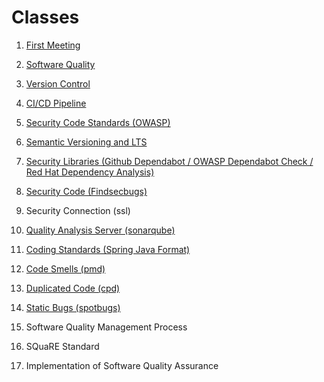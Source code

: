 Classes
====

1. [First Meeting](class/first-meeting.md)

2. [Software Quality](class/software-quality.md)

3. [Version Control](class/version-control.md)

4. [CI/CD Pipeline](class/pipeline.md)

5. [Security Code Standards (OWASP)](class/owasp.md)

6. [Semantic Versioning and LTS](class/semantic-versioning-lts.md)

7. [Security Libraries (Github Dependabot / OWASP Dependabot Check / Red Hat Dependency Analysis)](class/security-libraries.md)

8. [Security Code (Findsecbugs)](class/security-code.md)

9. Security Connection (ssl)

10. [Quality Analysis Server (sonarqube)](class/quality-analysis-server.md)

11. [Coding Standards (Spring Java Format)](class/coding-standards.md)

12. [Code Smells (pmd)](class/code-smells.md)

13. [Duplicated Code (cpd)](class/duplicated-code.md) 

14. [Static Bugs (spotbugs)](class/static-bugs.md)

15. Software Quality Management Process

16. SQuaRE Standard

17. Implementation of Software Quality Assurance